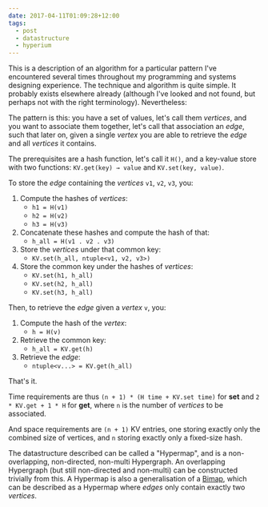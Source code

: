 ```yaml
---
date: 2017-04-11T01:09:28+12:00
tags:
  - post
  - datastructure
  - hyperium
---
```


This is a description of an algorithm for a particular pattern I've encountered
several times throughout my programming and systems designing experience. The
technique and algorithm is quite simple. It probably exists elsewhere already
(although I've looked and not found, but perhaps not with the right
terminology). Nevertheless:

The pattern is this: you have a set of values, let's call them _vertices_, and
you want to associate them together, let's call that association an _edge_,
such that later on, given a single _vertex_ you are able to retrieve the _edge_
and all _vertices_ it contains.

The prerequisites are a hash function, let's call it `H()`, and a key-value
store with two functions: `KV.get(key) → value` and `KV.set(key, value)`.

To store the _edge_ containing the _vertices_ `v1`, `v2`, `v3`, you:

1. Compute the hashes of _vertices_:
   - `h1 = H(v1)`
   - `h2 = H(v2)`
   - `h3 = H(v3)`
2. Concatenate these hashes and compute the hash of that:
   - `h_all = H(v1 . v2 . v3)`
3. Store the _vertices_ under that common key:
   - `KV.set(h_all, ntuple<v1, v2, v3>)`
4. Store the common key under the hashes of _vertices_:
   - `KV.set(h1, h_all)`
   - `KV.set(h2, h_all)`
   - `KV.set(h3, h_all)`

Then, to retrieve the _edge_ given a _vertex_ `v`, you:

1. Compute the hash of the _vertex_:
   - `h = H(v)`
2. Retrieve the common key:
   - `h_all = KV.get(h)`
3. Retrieve the _edge_:
   - `ntuple<v...> = KV.get(h_all)`

That's it.

Time requirements are thus `(n + 1) * (H time + KV.set time)` for **set** and
`2 * KV.get + 1 * H` for **get**, where `n` is the number of _vertices_ to be
associated.

And space requirements are `(n + 1)` KV entries, one storing exactly only the
combined size of vertices, and `n` storing exactly only a fixed-size hash.

The datastructure described can be called a "Hypermap", and is a
non-overlapping, non-directed, non-multi Hypergraph. An overlapping Hypergraph
(but still non-directed and non-multi) can be constructed trivially from this.
A Hypermap is also a generalisation of a [Bimap], which can be described as a
Hypermap where _edges_ only contain exactly two _vertices_.

[Bimap]: https://en.wikipedia.org/wiki/Bimap
